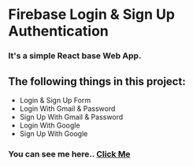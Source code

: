 # Firebase Login & Sign Up Authentication

### It's a simple React base Web App.

## The following things in this project:

* Login & Sign Up Form
* Login With Gmail & Password
* Sign Up With Gmail & Password
* Login With Google
* Sign Up With Google

### You can see me here.. [Click Me](https://firebase-login-signup.netlify.app/)